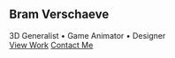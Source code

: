 <!DOCTYPE html>
<html lang="en">
<head>
    <meta charset="UTF-8">
    <meta name="viewport" content="width=device-width, initial-scale=1.0">
    <title>3D Artist & Game Animator Portfolio</title>
    <script src="https://cdn.tailwindcss.com"></script>
    <link href="https://unpkg.com/aos@2.3.1/dist/aos.css" rel="stylesheet">
    <script src="https://unpkg.com/aos@2.3.1/dist/aos.js"></script>
    <script src="https://cdn.jsdelivr.net/npm/feather-icons/dist/feather.min.js"></script>
    <script src="https://unpkg.com/feather-icons"></script>
    <script src="https://cdn.jsdelivr.net/npm/vanta@latest/dist/vanta.globe.min.js"></script>
    <style>
        .hero-section {
            height: 100vh;
            position: relative;
            overflow: hidden;
        }
        .portfolio-item {
            transition: all 0.3s ease;
        }
        .portfolio-item:hover {
            transform: translateY(-10px);
            box-shadow: 0 20px 25px -5px rgba(0, 0, 0, 0.1), 0 10px 10px -5px rgba(0, 0, 0, 0.04);
        }
        .skill-bar {
            height: 6px;
            border-radius: 3px;
        }
        .nav-link {
            position: relative;
        }
        .nav-link:after {
            content: '';
            position: absolute;
            width: 0;
            height: 2px;
            bottom: 0;
            left: 0;
            background-color: #3b82f6;
            transition: width 0.3s ease;
        }
        .nav-link:hover:after {
            width: 100%;
        }
    </style>
</head>
<body class="bg-gray-900 text-white">
    <!-- Hero Section with Vanta.js Background -->
    <section id="hero" class="hero-section flex items-center justify-center">
        <div id="vanta-bg" class="absolute inset-0"></div>
        <div class="relative z-10 text-center px-4">
            <h1 class="text-5xl md:text-7xl font-bold mb-4" data-aos="fade-down">Bram Verschaeve</h1>
            <div class="text-xl md:text-2xl mb-8" data-aos="fade-up" data-aos-delay="100">
                <span class="text-blue-400">3D Generalist</span> • 
                <span class="text-purple-400">Game Animator</span> • 
                <span class="text-green-400">Designer</span>
            </div>
            <div class="flex justify-center space-x-4" data-aos="fade-up" data-aos-delay="200">
                <a href="#work" class="px-6 py-3 bg-blue-600 hover:bg-blue-700 rounded-full font-medium transition">View Work</a>
                <a href="#contact" class="px-6 py-3 bg-transparent border-2 border-white hover:bg-white hover:text-gray-900 rounded-full font-medium transition">Contact Me</a>
            </div>
        </div>
    </section>

    <!-- Navigation -->
    <nav class="sticky top-0 bg-gray-900 bg-opacity-90 backdrop-filter backdrop-blur-lg z-50 shadow-lg">
        <div class="container mx-auto px-6 py-4">
            <div class="flex justify-between items-center">
                <div class="text-2xl font-bold">BV</div>
                <div class="hidden md:flex space-x-8">
                    <a href="#work" class="nav-link">Work</a>
                    <a href="#about" class="nav-link">About</a>
                    <a href="#skills" class="nav-link">Skills</a>
                    <a href="#contact" class="nav-link">Contact</a>
                </div>
                <button class="md:hidden focus:outline-none">
                    <i data-feather="menu"></i>
                </button>
            </div>
        </div>
    </nav>

    <!-- Work Section -->
    <section id="work" class="py-20 bg-gray-800">
        <div class="container mx-auto px-6">
            <h2 class="text-4xl font-bold mb-16 text-center" data-aos="fade-up">Featured Projects</h2>
            
            <div class="grid grid-cols-1 md:grid-cols-2 lg:grid-cols-3 gap-8">
                <!-- Project 1 -->
                <div class="portfolio-item bg-gray-700 rounded-xl overflow-hidden" data-aos="fade-up">
                    <div class="h-64 bg-gradient-to-r from-blue-500 to-purple-600 flex items-center justify-center">
                        <i data-feather="box" class="w-20 h-20"></i>
                    </div>
                    <div class="p-6">
                        <h3 class="text-2xl font-bold mb-2">Character Design</h3>
                        <p class="text-gray-300 mb-4">High-poly 3D character with detailed textures and rigging for game animation.</p>
                        <div class="flex space-x-2">
                            <span class="px-3 py-1 bg-gray-600 rounded-full text-sm">Blender</span>
                            <span class="px-3 py-1 bg-gray-600 rounded-full text-sm">ZBrush</span>
                            <span class="px-3 py-1 bg-gray-600 rounded-full text-sm">Substance</span>
                        </div>
                    </div>
                </div>
                
                <!-- Project 2 -->
                <div class="portfolio-item bg-gray-700 rounded-xl overflow-hidden" data-aos="fade-up" data-aos-delay="100">
                    <div class="h-64 bg-gradient-to-r from-purple-500 to-pink-600 flex items-center justify-center">
                        <i data-feather="film" class="w-20 h-20"></i>
                    </div>
                    <div class="p-6">
                        <h3 class="text-2xl font-bold mb-2">Game Animation</h3>
                        <p class="text-gray-300 mb-4">Fluid combat animations for an action RPG game with motion capture integration.</p>
                        <div class="flex space-x-2">
                            <span class="px-3 py-1 bg-gray-600 rounded-full text-sm">Maya</span>
                            <span class="px-3 py-1 bg-gray-600 rounded-full text-sm">MotionBuilder</span>
                            <span class="px-3 py-1 bg-gray-600 rounded-full text-sm">Unity</span>
                        </div>
                    </div>
                </div>
                
                <!-- Project 3 -->
                <div class="portfolio-item bg-gray-700 rounded-xl overflow-hidden" data-aos="fade-up" data-aos-delay="200">
                    <div class="h-64 bg-gradient-to-r from-green-500 to-teal-600 flex items-center justify-center">
                        <i data-feather="layout" class="w-20 h-20"></i>
                    </div>
                    <div class="p-6">
                        <h3 class="text-2xl font-bold mb-2">Environment Art</h3>
                        <p class="text-gray-300 mb-4">Modular sci-fi environment with dynamic lighting and particle effects.</p>
                        <div class="flex space-x-2">
                            <span class="px-3 py-1 bg-gray-600 rounded-full text-sm">Unreal Engine</span>
                            <span class="px-3 py-1 bg-gray-600 rounded-full text-sm">Substance</span>
                            <span class="px-3 py-1 bg-gray-600 rounded-full text-sm">Quixel</span>
                        </div>
                    </div>
                </div>
            </div>
            
            <div class="text-center mt-12" data-aos="fade-up">
                <a href="#" class="inline-flex items-center px-6 py-3 border-2 border-white rounded-full font-medium hover:bg-white hover:text-gray-900 transition">
                    View All Projects
                    <i data-feather="arrow-right" class="ml-2"></i>
                </a>
            </div>
        </div>
    </section>

    <!-- About Section -->
    <section id="about" class="py-20 bg-gray-900">
        <div class="container mx-auto px-6">
            <div class="flex flex-col lg:flex-row items-center">
                <div class="lg:w-1/2 mb-12 lg:mb-0" data-aos="fade-right">
                    <div class="relative">
                        <div class="w-64 h-64 bg-blue-500 rounded-full mx-auto lg:mx-0"></div>
                        <div class="absolute -bottom-4 -right-4 bg-purple-500 w-32 h-32 rounded-full"></div>
                    </div>
                </div>
                <div class="lg:w-1/2 lg:pl-12" data-aos="fade-left">
                    <h2 class="text-4xl font-bold mb-6">About Me</h2>
                    <p class="text-gray-300 mb-6">
                        I'm a passionate 3D artist and game animator with over 5 years of experience creating immersive digital experiences. 
                        My journey began with traditional art and evolved into mastering 3D modeling, animation, and game design.
                    </p>
                    <p class="text-gray-300 mb-8">
                        I specialize in bringing characters and worlds to life through meticulous attention to detail and 
                        a deep understanding of movement and storytelling in interactive media.
                    </p>
                    <div class="flex space-x-4">
                        <a href="#" class="w-10 h-10 bg-gray-700 hover:bg-blue-600 rounded-full flex items-center justify-center transition">
                            <i data-feather="linkedin"></i>
                        </a>
                        <a href="#" class="w-10 h-10 bg-gray-700 hover:bg-purple-600 rounded-full flex items-center justify-center transition">
                            <i data-feather="instagram"></i>
                        </a>
                        <a href="#" class="w-10 h-10 bg-gray-700 hover:bg-gray-600 rounded-full flex items-center justify-center transition">
                            <i data-feather="github"></i>
                        </a>
                        <a href="#" class="w-10 h-10 bg-gray-700 hover:bg-blue-400 rounded-full flex items-center justify-center transition">
                            <i data-feather="twitter"></i>
                        </a>
                    </div>
                </div>
            </div>
        </div>
    </section>

    <!-- Skills Section -->
    <section id="skills" class="py-20 bg-gray-800">
        <div class="container mx-auto px-6">
            <h2 class="text-4xl font-bold mb-16 text-center" data-aos="fade-up">My Skills</h2>
            
            <div class="grid grid-cols-1 md:grid-cols-2 gap-12">
                <div data-aos="fade-right">
                    <h3 class="text-2xl font-bold mb-6">3D Art</h3>
                    <div class="space-y-6">
                        <div>
                            <div class="flex justify-between mb-1">
                                <span>Modeling</span>
                                <span>95%</span>
                            </div>
                            <div class="w-full bg-gray-700 rounded-full h-2">
                                <div class="skill-bar bg-blue-500 h-2 rounded-full" style="width: 95%"></div>
                            </div>
                        </div>
                        <div>
                            <div class="flex justify-between mb-1">
                                <span>Texturing</span>
                                <span>90%</span>
                            </div>
                            <div class="w-full bg-gray-700 rounded-full h-2">
                                <div class="skill-bar bg-purple-500 h-2 rounded-full" style="width: 90%"></div>
                            </div>
                        </div>
                        <div>
                            <div class="flex justify-between mb-1">
                                <span>Lighting</span>
                                <span>85%</span>
                            </div>
                            <div class="w-full bg-gray-700 rounded-full h-2">
                                <div class="skill-bar bg-green-500 h-2 rounded-full" style="width: 85%"></div>
                            </div>
                        </div>
                    </div>
                </div>
                
                <div data-aos="fade-left">
                    <h3 class="text-2xl font-bold mb-6">Animation & Design</h3>
                    <div class="space-y-6">
                        <div>
                            <div class="flex justify-between mb-1">
                                <span>Character Animation</span>
                                <span>92%</span>
                            </div>
                            <div class="w-full bg-gray-700 rounded-full h-2">
                                <div class="skill-bar bg-yellow-500 h-2 rounded-full" style="width: 92%"></div>
                            </div>
                        </div>
                        <div>
                            <div class="flex justify-between mb-1">
                                <span>Game Design</span>
                                <span>88%</span>
                            </div>
                            <div class="w-full bg-gray-700 rounded-full h-2">
                                <div class="skill-bar bg-red-500 h-2 rounded-full" style="width: 88%"></div>
                            </div>
                        </div>
                        <div>
                            <div class="flex justify-between mb-1">
                                <span>UI/UX Design</span>
                                <span>80%</span>
                            </div>
                            <div class="w-full bg-gray-700 rounded-full h-2">
                                <div class="skill-bar bg-pink-500 h-2 rounded-full" style="width: 80%"></div>
                            </div>
                        </div>
                    </div>
                </div>
            </div>
            
            <div class="mt-16 grid grid-cols-2 md:grid-cols-4 lg:grid-cols-6 gap-4" data-aos="fade-up">
                <div class="bg-gray-700 p-4 rounded-lg flex flex-col items-center">
                    <i data-feather="box" class="w-8 h-8 mb-2 text-blue-400"></i>
                    <span>Blender</span>
                </div>
                <div class="bg-gray-700 p-4 rounded-lg flex flex-col items-center">
                    <i data-feather="box" class="w-8 h-8 mb-2 text-purple-400"></i>
                    <span>Maya</span>
                </div>
                <div class="bg-gray-700 p-4 rounded-lg flex flex-col items-center">
                    <i data-feather="box" class="w-8 h-8 mb-2 text-green-400"></i>
                    <span>ZBrush</span>
                </div>
                <div class="bg-gray-700 p-4 rounded-lg flex flex-col items-center">
                    <i data-feather="box" class="w-8 h-8 mb-2 text-yellow-400"></i>
                    <span>Substance</span>
                </div>
                <div class="bg-gray-700 p-4 rounded-lg flex flex-col items-center">
                    <i data-feather="box" class="w-8 h-8 mb-2 text-red-400"></i>
                    <span>Unreal</span>
                </div>
                <div class="bg-gray-700 p-4 rounded-lg flex flex-col items-center">
                    <i data-feather="box" class="w-8 h-8 mb-2 text-blue-400"></i>
                    <span>Unity</span>
                </div>
            </div>
        </div>
    </section>

    <!-- Contact Section -->
    <section id="contact" class="py-20 bg-gray-900">
        <div class="container mx-auto px-6">
            <h2 class="text-4xl font-bold mb-16 text-center" data-aos="fade-up">Get In Touch</h2>
            
            <div class="flex flex-col lg:flex-row">
                <div class="lg:w-1/2 mb-12 lg:mb-0" data-aos="fade-right">
                    <h3 class="text-2xl font-bold mb-6">Contact Information</h3>
                    <div class="space-y-6">
                        <div class="flex items-start">
                            <i data-feather="mail" class="w-6 h-6 mr-4 text-blue-400"></i>
                            <div>
                                <h4 class="font-medium">Email</h4>
                                <p class="text-gray-400">https://www.bramverschaeve.com/</p>
                            </div>
                        </div>
                        <div class="flex items-start">
                            <i data-feather="phone" class="w-6 h-6 mr-4 text-purple-400"></i>
                            <div>
                                <h4 class="font-medium">Phone</h4>
                                <p class="text-gray-400">+1 (555) 123-4567</p>
                            </div>
                        </div>
                        <div class="flex items-start">
                            <i data-feather="map-pin" class="w-6 h-6 mr-4 text-green-400"></i>
                            <div>
                                <h4 class="font-medium">Location</h4>
                                <p class="text-gray-400">Los Angeles, California</p>
                            </div>
                        </div>
                    </div>
                    
                    <div class="mt-12">
                        <h3 class="text-2xl font-bold mb-6">Follow Me</h3>
                        <div class="flex space-x-4">
                            <a href="#" class="w-12 h-12 bg-gray-800 hover:bg-blue-600 rounded-full flex items-center justify-center transition">
                                <i data-feather="linkedin"></i>
                            </a>
                            <a href="#" class="w-12 h-12 bg-gray-800 hover:bg-purple-600 rounded-full flex items-center justify-center transition">
                                <i data-feather="instagram"></i>
                            </a>
                            <a href="#" class="w-12 h-12 bg-gray-800 hover:bg-gray-700 rounded-full flex items-center justify-center transition">
                                <i data-feather="github"></i>
                            </a>
                            <a href="#" class="w-12 h-12 bg-gray-800 hover:bg-blue-400 rounded-full flex items-center justify-center transition">
                                <i data-feather="twitter"></i>
                            </a>
                            <a href="#" class="w-12 h-12 bg-gray-800 hover:bg-red-500 rounded-full flex items-center justify-center transition">
                                <i data-feather="youtube"></i>
                            </a>
                        </div>
                    </div>
                </div>
                
                <div class="lg:w-1/2 lg:pl-12" data-aos="fade-left">
                    <form class="space-y-6">
                        <div>
                            <label for="name" class="block mb-2 font-medium">Name</label>
                            <input type="text" id="name" class="w-full px-4 py-3 bg-gray-800 border border-gray-700 rounded-lg focus:outline-none focus:ring-2 focus:ring-blue-500">
                        </div>
                        <div>
                            <label for="email" class="block mb-2 font-medium">Email</label>
                            <input type="email" id="email" class="w-full px-4 py-3 bg-gray-800 border border-gray-700 rounded-lg focus:outline-none focus:ring-2 focus:ring-blue-500">
                        </div>
                        <div>
                            <label for="subject" class="block mb-2 font-medium">Subject</label>
                            <input type="text" id="subject" class="w-full px-4 py-3 bg-gray-800 border border-gray-700 rounded-lg focus:outline-none focus:ring-2 focus:ring-blue-500">
                        </div>
                        <div>
                            <label for="message" class="block mb-2 font-medium">Message</label>
                            <textarea id="message" rows="5" class="w-full px-4 py-3 bg-gray-800 border border-gray-700 rounded-lg focus:outline-none focus:ring-2 focus:ring-blue-500"></textarea>
                        </div>
                        <button type="submit" class="w-full px-6 py-4 bg-blue-600 hover:bg-blue-700 rounded-lg font-medium transition">
                            Send Message
                        </button>
                    </form>
                </div>
            </div>
        </div>
    </section>

    <!-- Footer -->
    <footer class="py-12 bg-gray-950">
        <div class="container mx-auto px-6">
            <div class="flex flex-col md:flex-row justify-between items-center">
                <div class="mb-6 md:mb-0">
                    <div class="text-2xl font-bold">BV</div>
                    <p class="text-gray-400 mt-2">3D Artist • Game Animator • Designer</p>
                </div>
                <div class="flex space-x-6">
                    <a href="#work" class="text-gray-400 hover:text-white transition">Work</a>
                    <a href="#about" class="text-gray-400 hover:text-white transition">About</a>
                    <a href="#skills" class="text-gray-400 hover:text-white transition">Skills</a>
                    <a href="#contact" class="text-gray-400 hover:text-white transition">Contact</a>
                </div>
            </div>
            <div class="border-t border-gray-800 mt-12 pt-8 flex flex-col md:flex-row justify-between items-center">
                <p class="text-gray-500 mb-4 md:mb-0">© 2025 Bram Verschaeve. All rights reserved.</p>
                <div class="flex space-x-4">
                    <a href="#" class="text-gray-500 hover:text-white transition">Privacy Policy</a>
                    <a href="#" class="text-gray-500 hover:text-white transition">Terms of Service</a>
                </div>
            </div>
        </div>
    </footer>

    <script>
        // Initialize Vanta.js background
        VANTA.GLOBE({
            el: "#vanta-bg",
            mouseControls: true,
            touchControls: true,
            gyroControls: false,
            minHeight: 200.00,
            minWidth: 200.00,
            scale: 1.00,
            scaleMobile: 1.00,
            color: 0x3b82f6,
            backgroundColor: 0x111827,
            size: 0.8
        });

        // Initialize AOS animations
        AOS.init({
            duration: 800,
            easing: 'ease-in-out',
            once: true
        });

        // Initialize Feather Icons
        feather.replace();
    </script>
</body>
</html>
